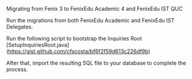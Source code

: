 Migrating from Fenix 3 to FenixEdu Academic 4 and FenixEdu IST QUC

Run the migrations from both FenixEdu Academic and FenixEdu IST Delegates.

Run the following script to bootstrap the Inquiries Root [SetupInquiriesRoot.java] (https://gist.github.com/cfscosta/bf6f2f59d613c226df9b)

After that, import the resulting SQL file to your database to complete the process.